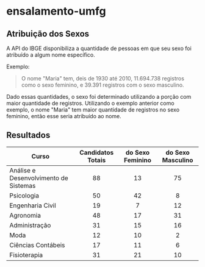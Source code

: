 # ensalamento-umfg

## Atribuição dos Sexos

A API do IBGE disponibiliza a quantidade de pessoas em que seu sexo foi atribuído a algum nome específico.

Exemplo:
> O nome "Maria" tem, deis de 1930 até 2010, 11.694.738 registros como o sexo feminino, e 39.391 registros com o sexo masculino.

Dado essas quantidades, o sexo foi determinado utilizando a porção com maior quantidade de registros. Utilizando o exemplo anterior como exemplo,
o nome "Maria" tem maior quantidade de registros no sexo feminino, então esse seria atribuído ao nome.

## Resultados

| Curso | Candidatos Totais | do Sexo Feminino | do Sexo Masculino |
|-------|:-----------------:|:----------------:|:-----------------:|
| Análise e Desenvolvimento de Sistemas | 88 | 13 | 75 |
| Psicologia | 50 | 42 | 8 |
| Engenharia Civil | 19 | 7 | 12 |
| Agronomia | 48 | 17 | 31 |
| Administração | 31 | 15 | 16 |
| Moda | 12 | 10 | 2 |
| Ciências Contábeis | 17 | 11 | 6 |
| Fisioterapia | 31 | 21 | 10 |
